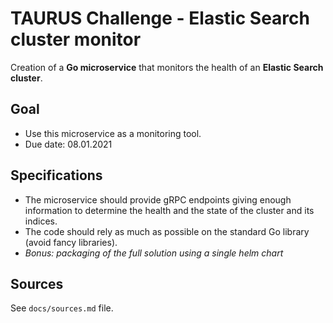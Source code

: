 # TAURUS Challenge - Elastic Search cluster monitor

Creation of a **Go microservice** that monitors the health of an **Elastic Search cluster**.

## Goal

- Use this microservice as a monitoring tool.
- Due date: 08.01.2021

## Specifications

- The microservice should provide gRPC endpoints giving enough information to determine the health and the state of the cluster and its indices.
- The code should rely as much as possible on the standard Go library (avoid fancy libraries).
- *Bonus: packaging of the full solution using a single helm chart*

## Sources

See `docs/sources.md` file.

